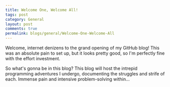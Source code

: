 ```yaml
---
title: Welcome One, Welcome All!
tags: post
category: General
layout: post
comments: true
permalink: blogs/general/Welcome-One-Welcome-All
---
```


Welcome, internet denizens to the grand opening of my GitHub blog! This was an absolute pain to set up, but it looks pretty good, so I'm perfectly fine with the effort investment.

So what's gonna be in this blog? This blog will host the intrepid programming adventures I undergo, documenting the struggles and strife of each. Immense pain and intensive problem-solving within...